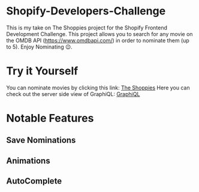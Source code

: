 # Shopify-Developers-Challenge
This is my take on The Shoppies project for the Shopify Frontend Development Challenge. This project allows you to search for any movie on the OMDB API (https://www.omdbapi.com/) in order to nominate them (up to 5). Enjoy Nominating 😉.

# Try it Yourself
You can nominate movies by clicking this link: [The Shoppies](https://theshopifyshoppies.web.app/)
Here you can check out the server side view of GraphiQL: [GraphiQL](https://shoppies-nomination.herokuapp.com/graphql)

# Notable Features 

## Save Nominations 

## Animations

## AutoComplete
